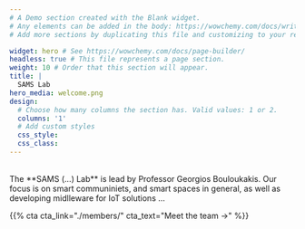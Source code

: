 ```yaml
---
# A Demo section created with the Blank widget.
# Any elements can be added in the body: https://wowchemy.com/docs/writing-markdown-latex/
# Add more sections by duplicating this file and customizing to your requirements.

widget: hero # See https://wowchemy.com/docs/page-builder/
headless: true # This file represents a page section.
weight: 10 # Order that this section will appear.
title: |
  SAMS Lab
hero_media: welcome.png
design:
  # Choose how many columns the section has. Valid values: 1 or 2.
  columns: '1'
  # Add custom styles
  css_style:
  css_class:
---
```


<br>
The **SAMS (...) Lab** is lead by Professor Georgios Bouloukakis. 
Our focus is on smart communiniets, and smart spaces in general, 
as well as developing midlleware for IoT solutions ...

{{% cta cta_link="./members/" cta_text="Meet the team →" %}}
